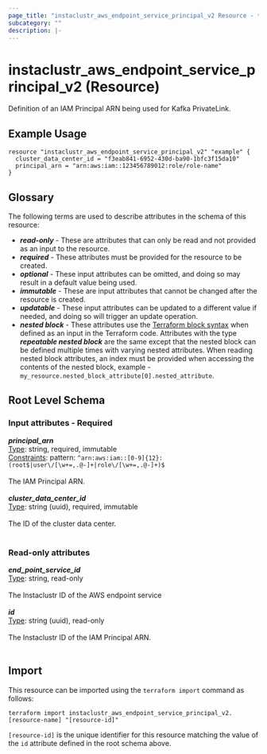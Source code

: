 ```yaml
---
page_title: "instaclustr_aws_endpoint_service_principal_v2 Resource - terraform-provider-instaclustr"
subcategory: ""
description: |-
---
```


# instaclustr_aws_endpoint_service_principal_v2 (Resource)
Definition of an IAM Principal ARN being used for Kafka PrivateLink.
## Example Usage
```
resource "instaclustr_aws_endpoint_service_principal_v2" "example" {
  cluster_data_center_id = "f3eab841-6952-430d-ba90-1bfc3f15da10"
  principal_arn = "arn:aws:iam::123456789012:role/role-name"
}
```
## Glossary
The following terms are used to describe attributes in the schema of this resource:
- **_read-only_** - These are attributes that can only be read and not provided as an input to the resource.
- **_required_** - These attributes must be provided for the resource to be created.
- **_optional_** - These input attributes can be omitted, and doing so may result in a default value being used.
- **_immutable_** - These are input attributes that cannot be changed after the resource is created.
- **_updatable_** - These input attributes can be updated to a different value if needed, and doing so will trigger an update operation.
- **_nested block_** - These attributes use the [Terraform block syntax](https://www.terraform.io/language/attr-as-blocks) when defined as an input in the Terraform code. Attributes with the type **_repeatable nested block_** are the same except that the nested block can be defined multiple times with varying nested attributes. When reading nested block attributes, an index must be provided when accessing the contents of the nested block, example - `my_resource.nested_block_attribute[0].nested_attribute`.
## Root Level Schema
### Input attributes - Required
*___principal_arn___*<br>
<ins>Type</ins>: string, required, immutable<br>
<ins>Constraints</ins>: pattern: `^arn:aws:iam::[0-9]{12}:(root$|user\/[\w+=,.@-]+|role\/[\w+=,.@-]+)$`<br><br>The IAM Principal ARN.<br><br>
*___cluster_data_center_id___*<br>
<ins>Type</ins>: string (uuid), required, immutable<br>
<br>The ID of the cluster data center.<br><br>
### Read-only attributes
*___end_point_service_id___*<br>
<ins>Type</ins>: string, read-only<br>
<br>The Instaclustr ID of the AWS endpoint service<br><br>
*___id___*<br>
<ins>Type</ins>: string (uuid), read-only<br>
<br>The Instaclustr ID of the IAM Principal ARN.<br><br>
## Import
This resource can be imported using the `terraform import` command as follows:
```
terraform import instaclustr_aws_endpoint_service_principal_v2.[resource-name] "[resource-id]"
```
`[resource-id]` is the unique identifier for this resource matching the value of the `id` attribute defined in the root schema above.

